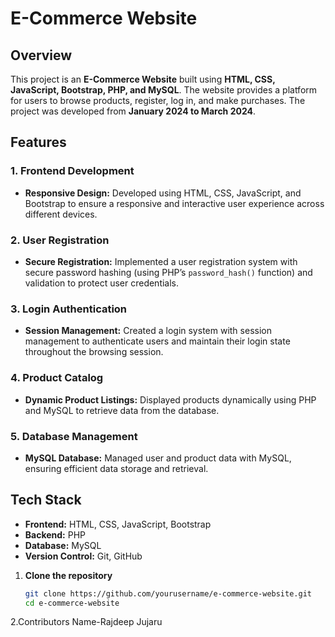 # E-Commerce Website

## Overview
This project is an **E-Commerce Website** built using **HTML, CSS, JavaScript, Bootstrap, PHP, and MySQL**. The website provides a platform for users to browse products, register, log in, and make purchases.
The project was developed from **January 2024 to March 2024**.
## Features
### 1. Frontend Development
- **Responsive Design:** Developed using HTML, CSS, JavaScript, and Bootstrap to ensure a responsive and interactive user experience across different devices. 
### 2. User Registration
- **Secure Registration:** Implemented a user registration system with secure password hashing (using PHP’s `password_hash()` function) and validation to protect user credentials.
### 3. Login Authentication
- **Session Management:** Created a login system with session management to authenticate users and maintain their login state throughout the browsing session.
### 4. Product Catalog
- **Dynamic Product Listings:** Displayed products dynamically using PHP and MySQL to retrieve data from the database.
### 5. Database Management
- **MySQL Database:** Managed user and product data with MySQL, ensuring efficient data storage and retrieval.
## Tech Stack
- **Frontend:** HTML, CSS, JavaScript, Bootstrap
- **Backend:** PHP
- **Database:** MySQL
- **Version Control:** Git, GitHub
1. **Clone the repository**
   ```bash
   git clone https://github.com/yourusername/e-commerce-website.git
   cd e-commerce-website
2.Contributors
Name-Rajdeep Jujaru
